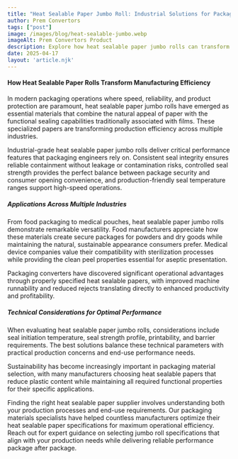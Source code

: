 ```yaml
---
title: "Heat Sealable Paper Jumbo Roll: Industrial Solutions for Packaging Innovation"
author: Prem Convertors
tags: ["post"]
image: /images/blog/heat-sealable-jumbo.webp
imageAlt: Prem Convertors Product
description: Explore how heat sealable paper jumbo rolls can transform packaging operations, improve production efficiency, enhance product protection, and support sustainability initiatives.
date: 2025-04-17
layout: 'article.njk'
---
```


#### How Heat Sealable Paper Rolls Transform Manufacturing Efficiency

In modern packaging operations where speed, reliability, and product protection are paramount, heat sealable paper jumbo rolls have emerged as essential materials that combine the natural appeal of paper with the functional sealing capabilities traditionally associated with films. These specialized papers are transforming production efficiency across multiple industries.

Industrial-grade heat sealable paper jumbo rolls deliver critical performance features that packaging engineers rely on. Consistent seal integrity ensures reliable containment without leakage or contamination risks, controlled seal strength provides the perfect balance between package security and consumer opening convenience, and production-friendly seal temperature ranges support high-speed operations.

##### Applications Across Multiple Industries

From food packaging to medical pouches, heat sealable paper jumbo rolls demonstrate remarkable versatility. Food manufacturers appreciate how these materials create secure packages for powders and dry goods while maintaining the natural, sustainable appearance consumers prefer. Medical device companies value their compatibility with sterilization processes while providing the clean peel properties essential for aseptic presentation.

Packaging converters have discovered significant operational advantages through properly specified heat sealable papers, with improved machine runnability and reduced rejects translating directly to enhanced productivity and profitability.

##### Technical Considerations for Optimal Performance

When evaluating heat sealable paper jumbo rolls, considerations include seal initiation temperature, seal strength profile, printability, and barrier requirements. The best solutions balance these technical parameters with practical production concerns and end-use performance needs.

Sustainability has become increasingly important in packaging material selection, with many manufacturers choosing heat sealable papers that reduce plastic content while maintaining all required functional properties for their specific applications.

Finding the right heat sealable paper supplier involves understanding both your production processes and end-use requirements. Our packaging materials specialists have helped countless manufacturers optimize their heat sealable paper specifications for maximum operational efficiency. Reach out for expert guidance on selecting jumbo roll specifications that align with your production needs while delivering reliable performance package after package.
